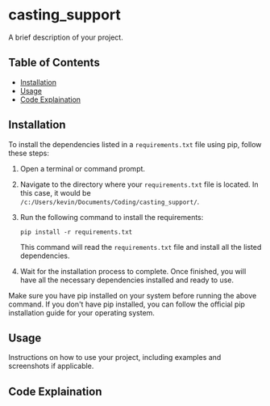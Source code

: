 # casting_support

A brief description of your project.

## Table of Contents

- [Installation](#installation)
- [Usage](#usage)
- [Code Explaination](#CodeExplaination)

## Installation

To install the dependencies listed in a `requirements.txt` file using pip, follow these steps:

1. Open a terminal or command prompt.
2. Navigate to the directory where your `requirements.txt` file is located. In this case, it would be `/c:/Users/kevin/Documents/Coding/casting_support/`.
3. Run the following command to install the requirements:

    ```
    pip install -r requirements.txt
    ```

    This command will read the `requirements.txt` file and install all the listed dependencies.

4. Wait for the installation process to complete. Once finished, you will have all the necessary dependencies installed and ready to use.

Make sure you have pip installed on your system before running the above command. If you don't have pip installed, you can follow the official pip installation guide for your operating system.


## Usage

Instructions on how to use your project, including examples and screenshots if applicable.

## Code Explaination
